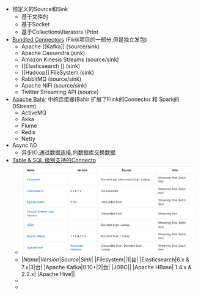 - 预定义的Source和Sink
	- 基于文件的
	- 基于Socket
	- 基于Collections\\Iterators \\Print
- [Bundled Connectors](https://nightlies.apache.org/flink/flink-docs-release-1.14/docs/connectors/datastream/overview/) (Flink项目的一部分,但是独立发包)
	- Apache [[Kafka]] (source/sink)
	- Apache Cassandra (sink)
	- Amazon Kinesis Streams (source/sink)
	- [[Elasticsearch ]] (sink)
	- [[Hadoop]] FileSystem (sink)
	- RabbitMQ (source/sink)
	- Apache NiFi (source/sink)
	- Twitter Streaming API (source)
- [Apache Bahir](https://bahir.apache.org/) 中的连接器(Bahir 扩展了Flink的Connector 和 Spark的DStream)
	- ActiveMQ
	- Akka
	- Flume
	- Redis
	- Netty
- Async I\O
	- 异步IO,通过数据连接,向数据库交换数据
- [Table & SQL 级别支持的Connecto](https://nightlies.apache.org/flink/flink-docs-release-1.14/docs/connectors/table/overview/)
	- ![image.png](../assets/image_1651214270857_0.png)
	- |*Name*|*Version*|*Source*|*Sink*|
	  |Filesystem||1|台|
	  |Elasticsearch|6.x & 7.x|3|台|
	  |Apache Kafka|0.10+|2|台|
	  |JDBC||
	  |Apache HBase|	1.4.x & 2.2.x|
	  |Apache Hive||
	-
	-